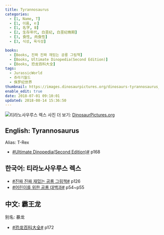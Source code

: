 ```yaml
---
title: Tyrannosaurus
categories:
  - [1, Name, T]
  - [1, 이름, ㅌ]
  - [1, 名字, B]
  - [2, 生存年代, 白垩纪, 白垩纪晚期]
  - [3, 食性, 肉食性]
  - [3, 식성, 육식성]

books:
  - [Books, 진짜 진짜 재밌는 공룡 그림책]
  - [Books, Ultimate Dinopedia(Second Edition)]
  - [Books, 恐龙百科大全]
tags:
  - JurassicWorld
  - 쥬라기월드
  - 侏罗纪世界
thumbnail: https://images.dinosaurpictures.org/dinosaurs-tyrannosaurus_00336745_13a8.jpg
enable_edit: true
date: 2018-07-01 09:10:01
updated: 2018-08-14 15:36:50
---
```


![티라노사우루스 렉스](https://images.dinosaurpictures.org/dinosaurs-tyrannosaurus_00336745_13a8.jpg)
사진 더 보기: [DinosaurPictures.org](https://dinosaurpictures.org/Tyrannosaurus-pictures)

## English: Tyrannosaurus
Alias: T-Rex

- [#Ultimate Dinopedia(Second Edition)#](/books/p/86d06d1161eb1684c26079a0348b5931/) p168

## 한국어: 티라노사우루스 렉스

- [#진짜 진짜 재밌는 공룡 그림책#](/books/p/3289261dc4d846b8a02798617a63ad75/) p126
- [#어린이를 위한 공룡 대백과#](/books/p/f60f989c24559d39cb141e73aa0754c0/) p54~p55

## 中文: 霸王龙
别名: 暴龙

- [#恐龙百科大全#](/books/p/6cd4e752e2119c63c607be6bb97d17aa/) p172
